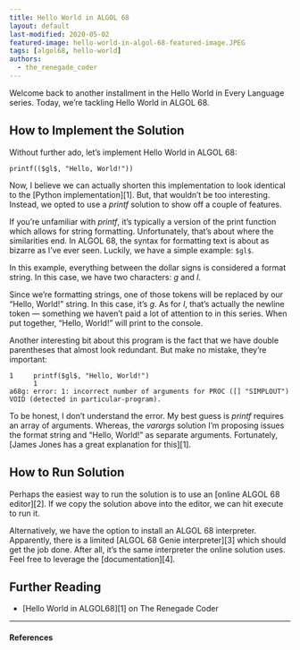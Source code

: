 ```yaml
---
title: Hello World in ALGOL 68
layout: default
last-modified: 2020-05-02
featured-image: hello-world-in-algol-68-featured-image.JPEG
tags: [algol68, hello-world]
authors:
  - the_renegade_coder
---
```


Welcome back to another installment in the Hello World in Every Language series. 
Today, we’re tackling Hello World in ALGOL 68.

## How to Implement the Solution

Without further ado, let’s implement Hello World in ALGOL 68:

```algol
printf(($gl$, "Hello, World!"))
```

Now, I believe we can actually shorten this implementation to look identical to the 
[Python implementation][1]. But, that wouldn’t be too interesting. Instead, we opted 
to use a *printf* solution to show off a couple of features.

If you’re unfamiliar with *printf*, it’s typically a version of the print function 
which allows for string formatting. Unfortunately, that’s about where the similarities 
end. In ALGOL 68, the syntax for formatting text is about as bizarre as I’ve ever seen. 
Luckily, we have a simple example: `$gl$`.

In this example, everything between the dollar signs is considered a format string. 
In this case, we have two characters: *g* and *l*.

Since we’re formatting strings, one of those tokens will be replaced by our “Hello, World!” 
string. In this case, it’s *g*. As for *l*, that’s actually the newline token — something 
we haven’t paid a lot of attention to in this series. When put together, “Hello, World!” 
will print to the console.

Another interesting bit about this program is the fact that we have double parentheses 
that almost look redundant. But make no mistake, they’re important:

```console
1     printf($gl$, "Hello, World!")
      1                            
a68g: error: 1: incorrect number of arguments for PROC ([] "SIMPLOUT") VOID (detected in particular-program).
```

To be honest, I don’t understand the error. My best guess is *printf* requires an array 
of arguments. Whereas, the *varargs* solution I’m proposing issues the format string 
and “Hello, World!” as separate arguments. Fortunately, [James Jones has a great 
explanation for this][1].

## How to Run Solution

Perhaps the easiest way to run the solution is to use an [online ALGOL 68 editor][2]. 
If we copy the solution above into the editor, we can hit execute to run it.

Alternatively, we have the option to install an ALGOL 68 interpreter. Apparently, there 
is a limited [ALGOL 68 Genie interpreter][3] which should get the job done. After all, 
it’s the same interpreter the online solution uses. Feel free to leverage the 
[documentation][4].

## Further Reading

- [Hello World in ALGOL68][1] on The Renegade Coder

---

#### References

[^1]: J. Grifski, “Hello World in ALGOL 68,” The Renegade Coder, 20-May-2018. [Online]. Available: <https://therenegadecoder.com/code/hello-world-in-algol-68/>. [Accessed: 31-Dec-2018].  
[1]: https://sample-programs.therenegadecoder.com/projects/hello-world/python/  
[2]: https://therenegadecoder.com/code/hello-world-in-algol-68/#comment-326  
[3]: http://www.compileonline.com/execute_algol_online.php  
[4]: http://algol68.sourceforge.net/  
[5]: https://jmvdveer.home.xs4all.nl/learning-algol-68-genie.pdf
